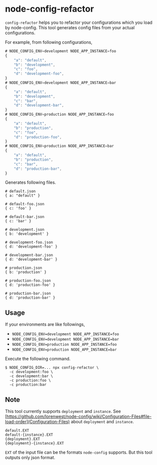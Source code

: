 # node-config-refactor

`config-refactor` helps you to refactor your configurations which you load by node-config.
This tool generates config files from your actual configurations.

For example, from following configurations,

```js
# NODE_CONFIG_ENV=development NODE_APP_INSTANCE=foo
{
    "a": "default",
    "b": "development",
    "c": "foo",
    "d": "development-foo",
}
# NODE_CONFIG_ENV=development NODE_APP_INSTANCE=bar
{
    "a": "default",
    "b": "development",
    "c": "bar",
    "d": "development-bar",
}
# NODE_CONFIG_ENV=production NODE_APP_INSTANCE=foo
{
    "a": "default",
    "b": "production",
    "c": "foo",
    "d": "production-foo",
}
# NODE_CONFIG_ENV=production NODE_APP_INSTANCE=bar
{
    "a": "default",
    "b": "production",
    "c": "bar",
    "d": "production-bar",
}
```

Generates following files.

```
# default.json
{ a: "default" }

# default-foo.json
{ c: 'foo' }

# default-bar.json
{ c: 'bar' }

# development.json
{ b: 'development' }

# development-foo.json
{ d: 'development-foo' }

# development-bar.json
{ d: 'development-bar' }

# production.json
{ b: 'production' }

# production-foo.json
{ d: 'production-foo' }

# production-bar.json
{ d: 'production-bar' }
```

## Usage

If your environments are like followings,

- `NODE_CONFIG_ENV=development NODE_APP_INSTANCE=foo`
- `NODE_CONFIG_ENV=development NODE_APP_INSTANCE=bar`
- `NODE_CONFIG_ENV=production NODE_APP_INSTANCE=foo`
- `NODE_CONFIG_ENV=production NODE_APP_INSTANCE=bar`

Execute the following command.

```
$ NODE_CONFIG_DIR=... npx config-refactor \
  -c development:foo \
  -c development:bar \
  -c production:foo \
  -c production:bar
```

## Note

This tool currently supports `deployment` and `instance`. See [https://github.com/lorenwest/node-config/wiki/Configuration-Files#file-load-order](Configuration-Files) about `deployment` and `instance`.

```
default.EXT
default-{instance}.EXT
{deployment}.EXT
{deployment}-{instance}.EXT
```

`EXT` of the input file can be the formats `node-config` supports.
But this tool outputs only json format.
